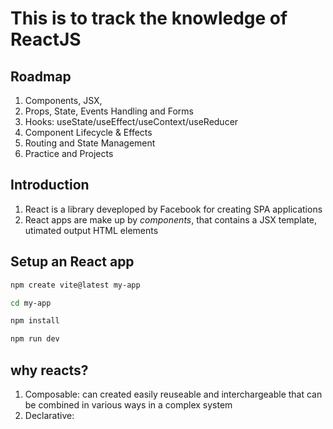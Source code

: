 # This is to track the knowledge of ReactJS
## Roadmap
1. Components, JSX, 
2. Props, State, Events Handling and Forms
3. Hooks: useState/useEffect/useContext/useReducer
4. Component Lifecycle & Effects
5. Routing and State Management
6. Practice and Projects

## Introduction
1. React is a library deveploped by Facebook for creating SPA applications
2. React apps are make up by *components*, that contains a JSX template, utimated output HTML elements

## Setup an React app
```bash
npm create vite@latest my-app

cd my-app

npm install

npm run dev
```

## why reacts?
1. Composable: can created easily reuseable and interchargeable that can be combined in various ways in a complex system
2. Declarative: 